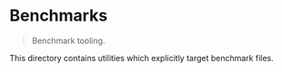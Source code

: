 # Benchmarks

> Benchmark tooling.

This directory contains utilities which explicitly target benchmark files.
